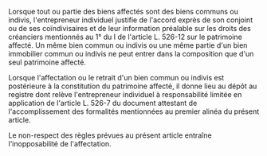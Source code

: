 Lorsque tout ou partie des biens affectés sont des biens communs ou indivis, l'entrepreneur individuel justifie de l'accord exprès de son conjoint ou de ses coïndivisaires et de leur information préalable sur les droits des créanciers mentionnés au 1° du I de l'article L. 526-12 sur le patrimoine affecté. Un même bien commun ou indivis ou une même partie d'un bien immobilier commun ou indivis ne peut entrer dans la composition que d'un seul patrimoine affecté.

Lorsque l'affectation ou le retrait d'un bien commun ou indivis est postérieure à la constitution du patrimoine affecté, il donne lieu au dépôt au registre dont relève l'entrepreneur individuel à responsabilité limitée en application de l'article L. 526-7 du document attestant de l'accomplissement des formalités mentionnées au premier alinéa du présent article.

Le non-respect des règles prévues au présent article entraîne l'inopposabilité de l'affectation.
